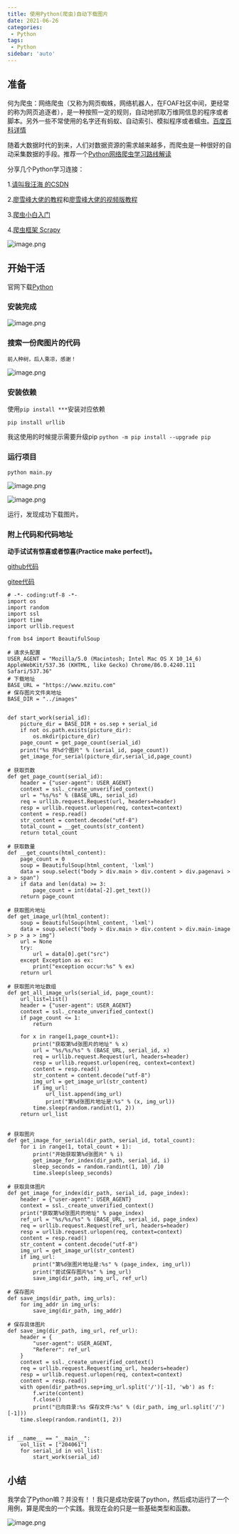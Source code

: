 ```yaml
---
title: 使用Python(爬虫)自动下载图片
date: 2021-06-26
categories:
 - Python
tags:
 - Python
sidebar: 'auto'
---
```



## 准备
何为爬虫：网络爬虫（又称为网页蜘蛛，网络机器人，在FOAF社区中间，更经常的称为网页追逐者），是一种按照一定的规则，自动地抓取万维网信息的程序或者脚本。另外一些不常使用的名字还有蚂蚁、自动索引、模拟程序或者蠕虫。[百度百科详情](https://baike.baidu.com/item/%E7%BD%91%E7%BB%9C%E7%88%AC%E8%99%AB/5162711?fr=aladdin)

随着大数据时代的到来，人们对数据资源的需求越来越多，而爬虫是一种很好的自动采集数据的手段。推荐一个[Python网络爬虫学习路线解读](https://baike.baidu.com/tashuo/browse/content?id=5936ecdc319edfa02c407aff&lemmaId=5162711&fromLemmaModule=pcBottom)

分享几个Python学习连接：

1.[请叫我汪海
的CSDN](https://blog.csdn.net/pleasecallmewhy/article/details/8922826)

2.[廖雪峰大佬的教程](https://www.liaoxuefeng.com/wiki/1016959663602400)和[廖雪峰大佬的视频版教程](http://www.imooc.com/learn/177)

3.[爬虫小白入门](https://www.cnblogs.com/Albert-Lee/p/6226699.html)

4.[爬虫框架 Scrapy](https://doc.scrapy.org/en/latest/)

![image.png](https://p9-juejin.byteimg.com/tos-cn-i-k3u1fbpfcp/c8e015d086c84bdc94260214fd410ca2~tplv-k3u1fbpfcp-watermark.image)



## 开始干活
官网下载[Python](https://www.python.org/downloads/windows/)
### 安装完成

![image.png](https://p3-juejin.byteimg.com/tos-cn-i-k3u1fbpfcp/a089f66f29b04b6981d4d55b2619c288~tplv-k3u1fbpfcp-watermark.image)

### 搜索一份爬图片的代码
`前人种树，后人乘凉，感谢！`

![image.png](https://p1-juejin.byteimg.com/tos-cn-i-k3u1fbpfcp/861f1d2ef1f3478c84b5f415465413c7~tplv-k3u1fbpfcp-watermark.image)

### 安装依赖
使用`pip install ***`安装对应依赖
```
pip install urllib
```
我这使用的时候提示需要升级pip
```python -m pip install --upgrade pip```

### 运行项目

```
python main.py
```

![image.png](https://p6-juejin.byteimg.com/tos-cn-i-k3u1fbpfcp/19aad4f279d6413c865446395fe4b4f6~tplv-k3u1fbpfcp-watermark.image)


![image.png](https://p3-juejin.byteimg.com/tos-cn-i-k3u1fbpfcp/526679680b4b4cebafe97d8cf4156683~tplv-k3u1fbpfcp-watermark.image)

运行，发现成功下载图片。



### 附上代码和代码地址

**动手试试有惊喜或者惊喜(Practice make perfect!)。**

[github代码](https://github.com/wangxiaoer5200/imgAutoDownload)

[gitee代码](https://gitee.com/wangxiaoer520/imgAutoDownload)

```
# -*- coding:utf-8 -*-
import os
import random
import ssl
import time
import urllib.request

from bs4 import BeautifulSoup

# 请求头配置
USER_AGENT = "Mozilla/5.0 (Macintosh; Intel Mac OS X 10_14_6) AppleWebKit/537.36 (KHTML, like Gecko) Chrome/86.0.4240.111 Safari/537.36"
# 下载地址
BASE_URL = "https://www.mzitu.com"
# 保存图片文件夹地址
BASE_DIR = "../images"


def start_work(serial_id):
    picture_dir = BASE_DIR + os.sep + serial_id
    if not os.path.exists(picture_dir):
        os.mkdir(picture_dir)
    page_count = get_page_count(serial_id)
    print("%s 共%d个图片" % (serial_id, page_count))
    get_image_for_serial(picture_dir,serial_id,page_count)

# 获取页数
def get_page_count(serial_id):
    header = {"user-agent": USER_AGENT}
    context = ssl._create_unverified_context()
    url = "%s/%s" % (BASE_URL, serial_id)
    req = urllib.request.Request(url, headers=header)
    resp = urllib.request.urlopen(req, context=context)
    content = resp.read()
    str_content = content.decode("utf-8")
    total_count = __get_counts(str_content)
    return total_count

# 获取数量
def __get_counts(html_content):
    page_count = 0
    soup = BeautifulSoup(html_content, 'lxml')
    data = soup.select("body > div.main > div.content > div.pagenavi > a > span")
    if data and len(data) >= 3:
        page_count = int(data[-2].get_text())
    return page_count

# 获取图片地址
def get_image_url(html_content):
    soup = BeautifulSoup(html_content, 'lxml')
    data = soup.select("body > div.main > div.content > div.main-image > p > a > img")
    url = None
    try:
        url = data[0].get("src")
    except Exception as ex:
        print("exception occur:%s" % ex)
    return url

# 获取图片地址数组
def get_all_image_urls(serial_id, page_count):
    url_list=list()
    header = {"user-agent": USER_AGENT}
    context = ssl._create_unverified_context()
    if page_count <= 1:
        return

    for x in range(1,page_count+1):
        print("获取第%d张图片的地址" % x)
        url = "%s/%s/%s" % (BASE_URL, serial_id, x)
        req = urllib.request.Request(url, headers=header)
        resp = urllib.request.urlopen(req, context=context)
        content = resp.read()
        str_content = content.decode("utf-8")
        img_url = get_image_url(str_content)
        if img_url:
            url_list.append(img_url)
            print("第%d张图片地址是:%s" % (x, img_url))
        time.sleep(random.randint(1, 2))
    return url_list


# 获取图片
def get_image_for_serial(dir_path, serial_id, total_count):
    for i in range(1, total_count + 1):
        print("开始获取第%d张图片" % i)
        get_image_for_index(dir_path, serial_id, i)
        sleep_seconds = random.randint(1, 10) /10
        time.sleep(sleep_seconds)

# 获取具体图片
def get_image_for_index(dir_path, serial_id, page_index):
    header = {"user-agent": USER_AGENT}
    context = ssl._create_unverified_context()
    print("获取第%d张图片的地址" % page_index)
    ref_url = "%s/%s/%s" % (BASE_URL, serial_id, page_index)
    req = urllib.request.Request(ref_url, headers=header)
    resp = urllib.request.urlopen(req, context=context)
    content = resp.read()
    str_content = content.decode("utf-8")
    img_url = get_image_url(str_content)
    if img_url:
        print("第%d张图片地址是:%s" % (page_index, img_url))
        print("尝试保存图片%s" % img_url)
        save_img(dir_path, img_url, ref_url)

# 保存图片
def save_imgs(dir_path, img_urls):
    for img_addr in img_urls:
        save_img(dir_path, img_addr)

# 保存具体图片
def save_img(dir_path, img_url, ref_url):
    header = {
        "user-agent": USER_AGENT,
        "Referer": ref_url
    }
    context = ssl._create_unverified_context()
    req = urllib.request.Request(img_url, headers=header)
    resp = urllib.request.urlopen(req, context=context)
    content = resp.read()
    with open(dir_path+os.sep+img_url.split('/')[-1], 'wb') as f:
        f.write(content)
        f.close()
        print("已向目录:%s 保存文件:%s" % (dir_path, img_url.split('/')[-1]))
    time.sleep(random.randint(1, 2))


if __name__ == "__main__":
    vol_list = ["204061"]
    for serial_id in vol_list:
        start_work(serial_id)

```

## 小结

我学会了Python嘛？并没有！！我只是成功安装了python，然后成功运行了一个用例，算是爬虫的一个实践。我现在会的只是一些基础类型和函数。


![image.png](https://p6-juejin.byteimg.com/tos-cn-i-k3u1fbpfcp/d7a8a09b86f341d389afc0707b0b35f4~tplv-k3u1fbpfcp-watermark.image)
